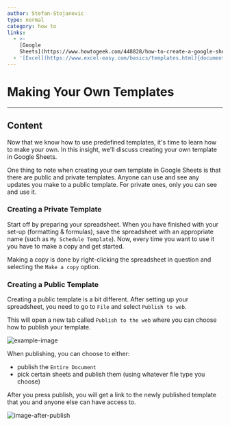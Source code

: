 ```yaml
---
author: Stefan-Stojanovic
type: normal
category: how to
links:
  - >-
    [Google
    Sheets](https://www.howtogeek.com/448828/how-to-create-a-google-sheets-template/){documentation}
  - '[Excel](https://www.excel-easy.com/basics/templates.html){documentation}'
---
```


# Making Your Own Templates


---

## Content

Now that we know how to use predefined templates, it's time to learn how to make your own. In this insight, we'll discuss creating your own template in Google Sheets.

One thing to note when creating your own template in Google Sheets is that there are public and private templates. Anyone can use and see any updates you make to a public template. For private ones, only you can see and use it.

### Creating a Private Template

Start off by preparing your spreadsheet. When you have finished with your set-up (formatting & formulas), save the spreadsheet with an appropriate name (such as `My Schedule Template`). Now, every time you want to use it you have to make a copy and get started.

Making a copy is done by right-clicking the spreadsheet in question and selecting the `Make a copy` option.

### Creating a Public Template

Creating a public template is a bit different. After setting up your spreadsheet, you need to go to `File` and select `Publish to web`.

This will open a new tab called `Publish to the web` where you can choose how to publish your template.

![example-image](https://img.enkipro.com/ab9004973498445974a3b430d5a43b91.png)

When publishing, you can choose to either:

* publish the `Entire Document`
* pick certain sheets and publish them (using whatever file type you choose)

After you press publish, you will get a link to the newly published template that you and anyone else can have access to.

![image-after-publish](https://img.enkipro.com/70e986140bc887b46c97499cde9ce6b3.png)

